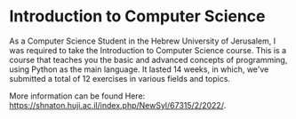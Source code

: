 # Introduction to Computer Science

As a Computer Science Student in the Hebrew University of Jerusalem, I was required to take the Introduction to Computer Science course.
This is a course that teaches you the basic and advanced concepts of programming, using Python as the main language.
It lasted 14 weeks, in which, we've submitted a total of 12 exercises in various fields and topics.

More information can be found Here: https://shnaton.huji.ac.il/index.php/NewSyl/67315/2/2022/.
